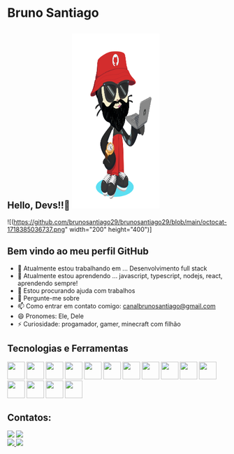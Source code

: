 <!-- ![Snake animation](https://github.com/brunosantiago29/brunosantiago29/blob/output/github-contribution-grid-snake.svg) -->

#  Bruno Santiago
## Hello, Devs!!👋                                                                                                                                                                                                                                         <img src="https://github.com/brunosantiago29/brunosantiago29/blob/main/octocat-1718385036737.png" width="200" height="400"/>
![(https://github.com/brunosantiago29/brunosantiago29/blob/main/octocat-1718385036737.png" width="200" height="400")]

## Bem vindo ao meu perfil GitHub  


<!-- **brunosantiago29/BrunoFullStack** `README.md`. -->


- 🔭 Atualmente estou trabalhando em ... Desenvolvimento full stack
- 🌱 Atualmente estou aprendendo ... javascript, typescript, nodejs, react, aprendendo sempre!                                
- 🤔 Estou procurando ajuda com trabalhos 
- 💬 Pergunte-me sobre 
- 📫 Como entrar em contato comigo: canalbrunosantiago@gmail.com
- 😄 Pronomes: Ele, Dele
- ⚡ Curiosidade: progamador, gamer, minecraft com filhão 



## Tecnologias e Ferramentas 
<img src="https://cdn.jsdelivr.net/gh/devicons/devicon@latest/icons/javascript/javascript-original.svg" width="40" height="40"/> <img src="https://cdn.jsdelivr.net/gh/devicons/devicon@latest/icons/nodejs/nodejs-original.svg" width="40" height="40"/>
<img src="https://cdn.jsdelivr.net/gh/devicons/devicon@latest/icons/typescript/typescript-original.svg" width="40" height="40"/> <img src="https://cdn.jsdelivr.net/gh/devicons/devicon@latest/icons/html5/html5-plain-wordmark.svg" width="40" height="40"/> <img src="https://cdn.jsdelivr.net/gh/devicons/devicon@latest/icons/css3/css3-original-wordmark.svg" width="40" height="40"/> <img src="https://cdn.jsdelivr.net/gh/devicons/devicon@latest/icons/react/react-original-wordmark.svg" width="40" height="40"/> <img src="https://cdn.jsdelivr.net/gh/devicons/devicon@latest/icons/redis/redis-plain-wordmark.svg" width="40" height="40"/> <img src="https://cdn.jsdelivr.net/gh/devicons/devicon@latest/icons/mongodb/mongodb-original-wordmark.svg" width="40" height="40"/> <img src="https://cdn.jsdelivr.net/gh/devicons/devicon@latest/icons/mysql/mysql-original-wordmark.svg" width="40" height="40"/> <img src="https://cdn.jsdelivr.net/gh/devicons/devicon@latest/icons/postgresql/postgresql-original-wordmark.svg" width="40" height="40"/> <img src="https://cdn.jsdelivr.net/gh/devicons/devicon@latest/icons/python/python-original-wordmark.svg" width="40" height="40"/> <img src="https://cdn.jsdelivr.net/gh/devicons/devicon@latest/icons/flutter/flutter-original.svg" width="40" height="40"/> <img src="https://cdn.jsdelivr.net/gh/devicons/devicon@latest/icons/dart/dart-original.svg" width="40" height="40"/> <img src="https://cdn.jsdelivr.net/gh/devicons/devicon@latest/icons/github/github-original-wordmark.svg" width="40" height="40"/> <img src="https://cdn.jsdelivr.net/gh/devicons/devicon@latest/icons/linux/linux-original.svg" width="40" height="40"/>
          

 ## Contatos:
<div>
<a href="https://www.linkedin.com/in/bruno-santiago-364178213" target="_blank"><img loading="lazy" src="https://img.shields.io/badge/-LinkedIn-%230077B5?style=for-the-badge&logo=linkedin&logoColor=white" target="_blank"></a>
<a href = "mailto:canalbrunosantiago@gmail.com"><img loading="lazy" src="https://img.shields.io/badge/Gmail-D14836?style=for-the-badge&logo=gmail&logoColor=white" target="_blank"></a>
</div>
          
          
          
<div>
<a href="https://github.com/brunosantiago29">
<img loading="lazy" height="180em" src="https://github-readme-stats.vercel.app/api/top-langs/?username=brunosantiago29&layout=compact&langs_count=7&theme=dracula"/>
<img loading="lazy" height="180em" src="https://github-readme-stats.vercel.app/api?username=brunosantiago29&show_icons=true&theme=dracula&include_all_commits=true&count_private=true"/>
</div> 
